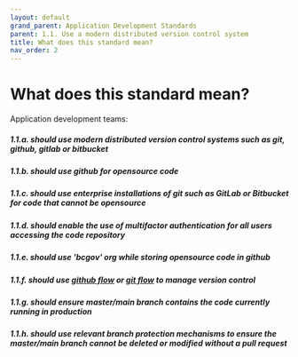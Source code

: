 ```yaml
---
layout: default
grand_parent: Application Development Standards
parent: 1.1. Use a modern distributed version control system
title: What does this standard mean?
nav_order: 2
---
```


# What does this standard mean?

Application development teams:

##### 1.1.a. should use modern distributed version control systems such as git, github, gitlab or bitbucket

##### 1.1.b. should use github for opensource code

##### 1.1.c. should use enterprise installations of git such as GitLab or Bitbucket for code that cannot be opensource

##### 1.1.d. should enable the use of multifactor authentication for all users accessing the code repository

##### 1.1.e. should use 'bcgov' org while storing opensource code in github

##### 1.1.f. should use [github flow](https://guides.github.com/introduction/flow/) or [git flow](https://www.atlassian.com/git/tutorials/comparing-workflows/gitflow-workflow) to manage version control

##### 1.1.g. should ensure master/main branch contains the code currently running in production

##### 1.1.h. should use relevant branch protection mechanisms to ensure the master/main branch cannot be deleted or modified without a pull request


